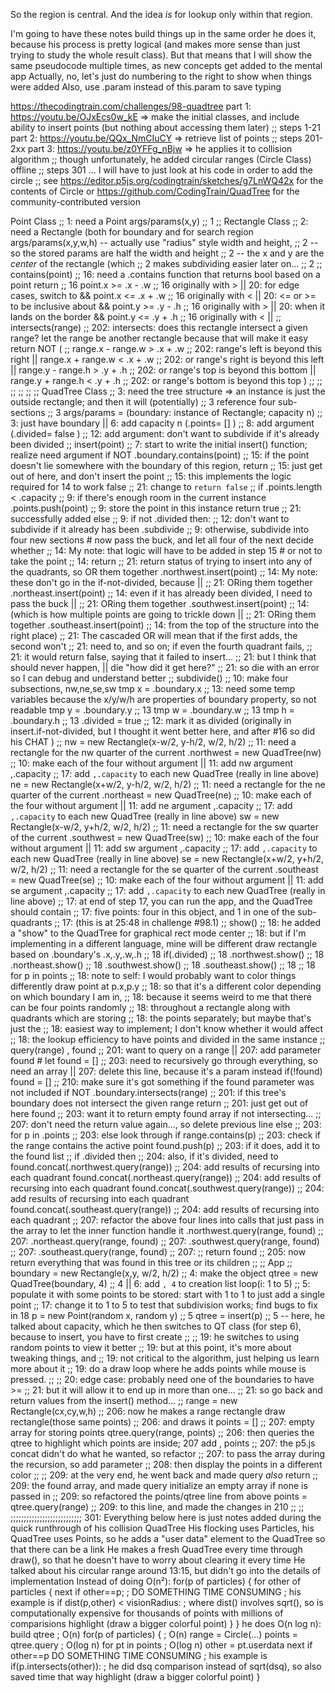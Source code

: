 
So the region is central.
And the idea _is_ for lookup only within that region.

I'm going to have these notes build things up in the same order he does it,
because his process is pretty logical (and makes more sense than just
trying to study the whole result class).  But that means that I will show the
same pseudocode multiple times, as new concepts get added to the mental app
Actually, no, let's just do numbering to the right to show when things were added
Also, use .param instead of this.param to save typing

https://thecodingtrain.com/challenges/98-quadtree
    part 1: https://youtu.be/OJxEcs0w_kE => make the initial classes, and include
        ability to insert points (but nothing about accessing them later)           ;; steps 1-21
    part 2: https://youtu.be/QQx_NmCIuCY => retrieve list of points                 ;; steps 201-2xx
    part 3: https://youtu.be/z0YFFg_nBjw => he applies it to collision algorithm    ;;
        though unfortunately, he added circular ranges (Circle Class) offline       ;; steps 301
        ... I will have to just look at his code in order to add the circle         ;;
        see https://editor.p5js.org/codingtrain/sketches/g7LnWQ42x for
            the contents of Circle
        or https://github.com/CodingTrain/QuadTree for the community-contributed version

Point Class                                                                         ;;  1: need a Point
    args/params(x,y)                                                                ;;  1
                                                                                    ;;
Rectangle Class                                                                     ;;  2: need a Rectangle (both for boundary and for search region
    args/params(x,y,w,h) -- actually use "radius" style width and height,           ;;  2
              -- so the stored params are half the width and height                 ;;  2
              -- the x and y are the _center_ of the rectangle (which               ;;  2
                 makes subdividing easier later on...                               ;;  2
                                                                                    ;;
    contains(point)                                                                 ;;  16: need a .contains function that returns bool based on a point
        return                                                                      ;;  16
            point.x >= .x - .w                                                      ;;  16 originally with >    || 20: for edge cases, switch to
            && point.x <= .x + .w                                                   ;;  16 originally with <    || 20: <= or >= to be inclusive about
            && point.y >= .y - .h                                                   ;;  16 originally with >    || 20: when it lands on the border
            && point.y <= .y + .h                                                   ;;  16 originally with <    ||
                                                                                    ;;
    intersects(range)                                                               ;;  202: intersects: does this rectangle intersect a given range? let the range be another rectangle because that will make it easy
        return NOT (                                                                ;;
            range.x - range.w > .x + .w                                             ;;  202: range's left is beyond this right
            || range.x + range.w < .x + .w                                          ;;  202: or range's right is beyond this left
            || range.y - range.h > .y + .h                                          ;;  202: or range's top is beyond this bottom
            || range.y + range.h < .y + .h                                          ;;  202: or range's bottom is beyond this top
        )                                                                           ;;
                                                                                    ;;
                                                                                    ;;
                                                                                    ;;
                                                                                    ;;
                                                                                    ;;
QuadTree Class                                                                      ;;  3: need the tree structure
    => an instance is just the outside rectangle; and then it will (potentially)    ;;  3
    reference four sub-sections                                                     ;;  3
    args/params = (boundary: instance of Rectangle; capacity n)                     ;;  3: just have boundary || 6: add capacity n
        (.points= [] )                                                              ;;  8: add argument
        (.divided= false )                                                          ;;  12: add argument: don't want to subdivide if it's already been divided
                                                                                    ;;
    insert(point)                                                                   ;;  7: start to write the initial insert() function; realize need argument
        if NOT .boundary.contains(point)                                            ;;  15: if the point doesn't lie somewhere with the boundary of this region,
            return                                                                  ;;  15: just get out of here, and don't insert the point
                                                                                    ;;  15: this implements the logic required for 14 to work
                    false                                                           ;;  21: change to `return false`
                                                                                    ;;
        if .points.length < .capacity                                               ;;  9: if there's enough room in the current instance
            .points.push(point)                                                     ;;  9: store the point in this instance
            return true                                                             ;;  21: successfully added
        else                                                                        ;;  9:
            if not .divided then:                                                   ;;  12: don't want to subdivide if it already has been
                .subdivide                                                          ;;  9: otherwise, subdivide into four new sections
            # now pass the buck, and let all four of the next decide whether        ;;  14: My note: that logic will have to be added in step 15
            # or not to take the point                                              ;;  14:
            return                                                                  ;;  21: return status of trying to insert into any of the quadrants, so OR them together
            .northwest.insert(point)                                                ;;  14: My note: these don't go in the if-not-divided, because
            ||                                                                      ;;  21: ORing them together
            .northeast.insert(point)                                                ;;  14: even if it has already been divided, I need to pass the buck
            ||                                                                      ;;  21: ORing them together
            .southwest.insert(point)                                                ;;  14: (which is how multiple points are going to trickle down
            ||                                                                      ;;  21: ORing them together
            .southeast.insert(point)                                                ;;  14: from the top of the structure into the right place)
                                                                                    ;;  21: The cascaded OR will mean that if the first adds, the second won't
                                                                                    ;;  21:   need to, and so on; if even the fourth quadrant fails,
                                                                                    ;;  21:   it would return false, saying that it failed to insert...
                                                                                    ;;  21:   but I think that should never happen,
            || die "how did it get here?"                                           ;;  21:   so die with an error so I can debug and understand better
                                                                                    ;;
    subdivide()                                                                     ;;  10: make four subsections, nw,ne,se,sw
        tmp x = .boundary.x                                                         ;;  13: need some temp variables because the x/y/w/h are properties of boundary property, so not readable
        tmp y = .boundary.y                                                         ;;  13
        tmp w = .boundary.w                                                         ;;  13
        tmp h = .boundary.h                                                         ;;  13
        .divided = true                                                             ;;  12: mark it as divided (originally in insert.if-not-divided, but I thought it went better here, and after #16 so did his CHAT )
                                                                                    ;;
        nw = new Rectangle(x-w/2, y-h/2, w/2, h/2)                                  ;;  11: need a rectangle for the nw quarter of the current
        .northwest = new QuadTree(nw)                                               ;;  10: make each of the four without argument || 11: add nw argument
                    ,.capacity                                                      ;;  17: add `,.capacity` to each new QuadTree (really in line above)
        ne = new Rectangle(x+w/2, y-h/2, w/2, h/2)                                  ;;  11: need a rectangle for the ne quarter of the current
        .northeast = new QuadTree(ne)                                               ;;  10: make each of the four without argument || 11: add ne argument
                    ,.capacity                                                      ;;  17: add `,.capacity` to each new QuadTree (really in line above)
        sw = new Rectangle(x-w/2, y+h/2, w/2, h/2)                                  ;;  11: need a rectangle for the sw quarter of the current
        .southwest = new QuadTree(sw)                                               ;;  10: make each of the four without argument || 11: add sw argument
                    ,.capacity                                                      ;;  17: add `,.capacity` to each new QuadTree (really in line above)
        se = new Rectangle(x+w/2, y+h/2, w/2, h/2)                                  ;;  11: need a rectangle for the se quarter of the current
        .southeast = new QuadTree(se)                                               ;;  10: make each of the four without argument || 11: add se argument
                    ,.capacity                                                      ;;  17: add `,.capacity` to each new QuadTree (really in line above)
                                                                                    ;;  17: at end of step 17, you can run the app, and the QuadTree should contain
                                                                                    ;;  17: five points: four in this object, and 1 in one of the sub-quadrants
                                                                                    ;;  17: (this is at 25:48 in challenge #98.1)
                                                                                    ;;
    show()                                                                          ;;  18: he added a "show" to the QuadTree for graphical
        rect mode center                                                            ;;  18: but if I'm implementing in a different language, mine will be different
        draw rectangle based on .boundary's .x,.y,.w,.h                             ;;  18
        if(.divided)                                                                ;;  18
            .northwest.show()                                                       ;;  18
            .northeast.show()                                                       ;;  18
            .southwest.show()                                                       ;;  18
            .southeast.show()                                                       ;;  18
                                                                                    ;;  18
        for p in points                                                             ;;  18: note to self: I would probably want to color things differently
            draw point at p.x,p.y                                                   ;;  18: so that it's a different color depending on which boundary I am in,
                                                                                    ;;  18: because it seems weird to me that there can be four points randomly
                                                                                    ;;  18: throughout a rectangle along with quadrants which are storing
                                                                                    ;;  18: the points separately; but maybe that's just the
                                                                                    ;;  18: easiest way to implement; I don't know whether it would affect
                                                                                    ;;  18: the lookup efficiency to have points and divided in the same instance
                                                                                    ;;
    query(range)    , found                                                         ;;  201: want to query on a range || 207: add parameter found
        # let found = []                                                            ;;  203: need to recursively go through everything, so need an array || 207: delete this line, because it's a param instead
        if(!found) found = []                                                       ;;  210: make sure it's got something if the found parameter was not included
        if NOT .boundary.intersects(range)                                          ;;  201: if this tree's boundary does not intersect the given range
            return                                                                  ;;  201: just get out of here
                found                                                               ;;  203: want it to return empty found array if not intersecting...
                                                                                    ;;  207: don't need the return value again..., so delete previous line
        else                                                                        ;;  203:
            for p in .points                                                        ;;  203: else look through
                if range.contains(p)                                                ;;  203: check if the range contains the active point
                    found.push(p)                                                   ;;  203: if it does, add it to the found list
                                                                                    ;;
            if .divided then                                                        ;;  204: also, if it's divided, need to
                found.concat(.northwest.query(range))                               ;;  204:    add results of recursing into each quadrant
                found.concat(.northeast.query(range))                               ;;  204:    add results of recursing into each quadrant
                found.concat(.southwest.query(range))                               ;;  204:    add results of recursing into each quadrant
                found.concat(.southeast.query(range))                               ;;  204:    add results of recursing into each quadrant
                                                                                    ;;  207: refactor the above four lines into calls that just pass in the array to let the inner function handle it
                .northwest.query(range, found)                                      ;;  207:
                .northeast.query(range, found)                                      ;;  207:
                .southwest.query(range, found)                                      ;;  207:
                .southeast.query(range, found)                                      ;;  207:
                                                                                    ;;
            return found                                                            ;;  205: now return everything that was found in this tree or its children
                                                                                    ;;
                                                                                    ;;
App                                                                                 ;;
    boundary = new Rectangle(x,y, w/2, h/2)                                         ;;  4: make the object
    qtree = new QuadTree(boundary, 4)                                               ;;  4 || 6: add `, 4` to creation list
    loop(i: 1 to 5)                                                                 ;;  5: populate it with some points to be stored: start with 1 to 1 to just add a single point
                                                                                    ;;  17: change it to 1 to 5 to test that subdivision works; find bugs to fix in 18
        p = new Point(random x, random y)                                           ;;  5
        qtree = insert(p)                                                           ;;  5 -- here, he talked about capacity, which he then switches to QT class (for step 6), because to insert, you have to first create
                                                                                    ;;
                                                                                    ;;  19: he switches to using random points to view it better
                                                                                    ;;  19: but at this point, it's more about tweaking things, and
                                                                                    ;;  19: not critical to the algorithm, just helping us learn more about it
                                                                                    ;;  19: do a draw loop where he adds points while mouse is pressed.
                                                                                    ;;
                                                                                    ;;  20: edge case: probably need one of the boundaries to have >=
                                                                                    ;;  21: but it will allow it to end up in more than one...
                                                                                    ;;  21: so go back and return values from the insert() method...
                                                                                    ;;
    range = new Rectangle(cx,cy,w,h)                                                ;;  206: now he makes a range rectangle
    draw rectangle(those same points)                                               ;;  206: and draws it
    points = []                                                                     ;;  207: empty array for storing points
    qtree.query(range, points)                                                      ;;  206: then queries the qtree to highlight which points are inside; 207 add , points
                                                                                    ;;  207: the p5.js concat didn't do what he wanted, so refactor
                                                                                    ;;  207: to pass the array during the recursion, so add parameter
                                                                                    ;;  208: then display the points in a different color
                                                                                    ;;
                                                                                    ;;  209: at the very end, he went back and made query _also_ return
                                                                                    ;;  209: the found array, and made query initialize an empty array if none is passed in
                                                                                    ;;  209: so refactored the points/qtree line from above
    points = qtree.query(range)                                                     ;;  209: to this line, and made the changes in 210
                                                                                    ;;
                                                                                    ;;
;;;;;;;;;;;;;;;;;;;;;;;;;;;
301: Everything below here is just notes added during the quick runthrough of his collision QuadTree
His flocking uses Particles, his QuadTree uses Points, so he adds a "user data" element to the QuadTree
    so that there can be a link
He makes a fresh QuadTree every time through draw(), so that he doesn't have to worry about clearing it every time
He talked about his circular range around 13:15, but didn't go into the details of implementation
Instead of doing O(n²):
    for(p of particles) {
        for other of particles {
            next if other==p;
            ; DO SOMETHING TIME CONSUMING ; his example is
            if dist(p,other) < visionRadius:                ; where dist() involves sqrt(), so is computationally expensive for thousands of points with millions of comparisions
                highlight (draw a bigger colorful point)
        }
    }
he does O(n log n):
    build qtree                         ; O(n)
    for(p of particles) {               ; O(n)
        range = Circle(...)
        points = qtree.query            ; O(log n)
        for pt in points                ; O(log n)
            other = pt.userdata
            next if other==p
            DO SOMETHING TIME CONSUMING ; his example is
            if(p.intersects(other)):                        ; he did dsq comparison instead of sqrt(dsq), so also saved time that way
                highlight (draw a bigger colorful point)
    }
